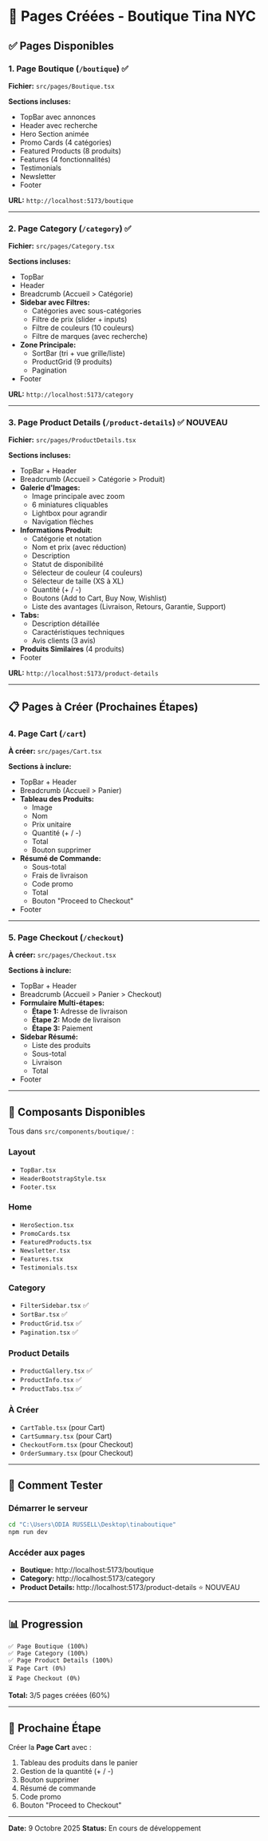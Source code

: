 # 📄 Pages Créées - Boutique Tina NYC

## ✅ Pages Disponibles

### 1. Page Boutique (`/boutique`) ✅
**Fichier:** `src/pages/Boutique.tsx`

**Sections incluses:**
- TopBar avec annonces
- Header avec recherche
- Hero Section animée
- Promo Cards (4 catégories)
- Featured Products (8 produits)
- Features (4 fonctionnalités)
- Testimonials
- Newsletter
- Footer

**URL:** `http://localhost:5173/boutique`

---

### 2. Page Category (`/category`) ✅
**Fichier:** `src/pages/Category.tsx`

**Sections incluses:**
- TopBar
- Header
- Breadcrumb (Accueil > Catégorie)
- **Sidebar avec Filtres:**
  - Catégories avec sous-catégories
  - Filtre de prix (slider + inputs)
  - Filtre de couleurs (10 couleurs)
  - Filtre de marques (avec recherche)
- **Zone Principale:**
  - SortBar (tri + vue grille/liste)
  - ProductGrid (9 produits)
  - Pagination
- Footer

**URL:** `http://localhost:5173/category`

---

### 3. Page Product Details (`/product-details`) ✅ NOUVEAU
**Fichier:** `src/pages/ProductDetails.tsx`

**Sections incluses:**
- TopBar + Header
- Breadcrumb (Accueil > Catégorie > Produit)
- **Galerie d'Images:**
  - Image principale avec zoom
  - 6 miniatures cliquables
  - Lightbox pour agrandir
  - Navigation flèches
- **Informations Produit:**
  - Catégorie et notation
  - Nom et prix (avec réduction)
  - Description
  - Statut de disponibilité
  - Sélecteur de couleur (4 couleurs)
  - Sélecteur de taille (XS à XL)
  - Quantité (+ / -)
  - Boutons (Add to Cart, Buy Now, Wishlist)
  - Liste des avantages (Livraison, Retours, Garantie, Support)
- **Tabs:**
  - Description détaillée
  - Caractéristiques techniques
  - Avis clients (3 avis)
- **Produits Similaires** (4 produits)
- Footer

**URL:** `http://localhost:5173/product-details`

---

## 📋 Pages à Créer (Prochaines Étapes)

### 4. Page Cart (`/cart`)
**À créer:** `src/pages/Cart.tsx`

**Sections à inclure:**
- TopBar + Header
- Breadcrumb (Accueil > Panier)
- **Tableau des Produits:**
  - Image
  - Nom
  - Prix unitaire
  - Quantité (+ / -)
  - Total
  - Bouton supprimer
- **Résumé de Commande:**
  - Sous-total
  - Frais de livraison
  - Code promo
  - Total
  - Bouton "Proceed to Checkout"
- Footer

---

### 5. Page Checkout (`/checkout`)
**À créer:** `src/pages/Checkout.tsx`

**Sections à inclure:**
- TopBar + Header
- Breadcrumb (Accueil > Panier > Checkout)
- **Formulaire Multi-étapes:**
  - **Étape 1:** Adresse de livraison
  - **Étape 2:** Mode de livraison
  - **Étape 3:** Paiement
- **Sidebar Résumé:**
  - Liste des produits
  - Sous-total
  - Livraison
  - Total
- Footer

---

## 🎨 Composants Disponibles

Tous dans `src/components/boutique/` :

### Layout
- `TopBar.tsx`
- `HeaderBootstrapStyle.tsx`
- `Footer.tsx`

### Home
- `HeroSection.tsx`
- `PromoCards.tsx`
- `FeaturedProducts.tsx`
- `Newsletter.tsx`
- `Features.tsx`
- `Testimonials.tsx`

### Category
- `FilterSidebar.tsx` ✅
- `SortBar.tsx` ✅
- `ProductGrid.tsx` ✅
- `Pagination.tsx` ✅

### Product Details
- `ProductGallery.tsx` ✅
- `ProductInfo.tsx` ✅
- `ProductTabs.tsx` ✅

### À Créer
- `CartTable.tsx` (pour Cart)
- `CartSummary.tsx` (pour Cart)
- `CheckoutForm.tsx` (pour Checkout)
- `OrderSummary.tsx` (pour Checkout)

---

## 🚀 Comment Tester

### Démarrer le serveur
```bash
cd "C:\Users\ODIA RUSSELL\Desktop\tinaboutique"
npm run dev
```

### Accéder aux pages
- **Boutique:** http://localhost:5173/boutique
- **Category:** http://localhost:5173/category
- **Product Details:** http://localhost:5173/product-details ⭐ NOUVEAU

---

## 📊 Progression

```
✅ Page Boutique (100%)
✅ Page Category (100%)
✅ Page Product Details (100%)
⏳ Page Cart (0%)
⏳ Page Checkout (0%)
```

**Total:** 3/5 pages créées (60%)

---

## 🎯 Prochaine Étape

Créer la **Page Cart** avec :
1. Tableau des produits dans le panier
2. Gestion de la quantité (+ / -)
3. Bouton supprimer
4. Résumé de commande
5. Code promo
6. Bouton "Proceed to Checkout"

---

**Date:** 9 Octobre 2025
**Status:** En cours de développement
